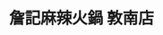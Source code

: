 ---
title: "詹記麻辣火鍋 敦南店"
description: "詹記麻辣火鍋 敦南店"
layout: shop
keywords:
  - 美食競賽
  - 台灣美食
  - 美食精選
datePublished: "2025-06-30"
dateModified: "2025-07-04"
city: "台北市"
district: "大安區"
address: "台北市大安區和平東路三段60號"
phone: "0223777799"
geo: "25.024359473430987, 121.54908750490029"
google_map: "https://maps.app.goo.gl/bZzYwAbBsEhb7EvV9"
footinder: "https://footinder.com.tw/%E5%8F%B0%E5%8C%97%E5%B8%82%E5%A4%A7%E5%AE%89%E5%8D%80/36261/"
official: "https://www.facebook.com/ChanChiHotPots/"
award:
  - name: "500盤"
    year: "2024"
    entries:
      - dishes:
          - "鍋底鴨血"

---